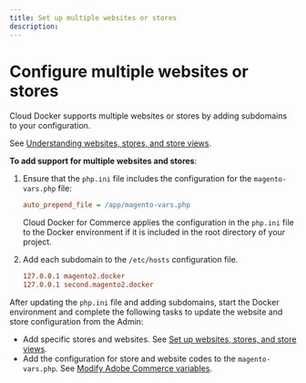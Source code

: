 ```yaml
---
title: Set up multiple websites or stores
description:
---
```


# Configure multiple websites or stores

Cloud Docker supports multiple websites or stores by adding subdomains to your configuration.

See [Understanding websites, stores, and store views][].

**To add support for multiple websites and stores**:

1. Ensure that the `php.ini` file includes the configuration for the `magento-vars.php` file:

   ```ini
   auto_prepend_file = /app/magento-vars.php
   ```

   Cloud Docker for Commerce applies the configuration in the `php.ini` file to the Docker environment if it is included in the root directory of your project.

1. Add each subdomain to the `/etc/hosts` configuration file.

   ```conf
   127.0.0.1 magento2.docker
   127.0.0.1 second.magento2.docker
   ```

After updating the `php.ini` file and adding subdomains, start the Docker environment and complete the following tasks to update the website and store configuration from the Admin:

-  Add specific stores and websites. See [Set up websites, stores, and store views][].
-  Add the configuration for store and website codes to the `magento-vars.php`. See [Modify Adobe Commerce variables][].

<!--Link definitions-->

[Modify Adobe Commerce variables]: https://experienceleague.adobe.com/docs/commerce-cloud-service/user-guide/configure-store/multiple-sites.html
[Understanding websites, stores, and store views]: https://experienceleague.adobe.com/docs/commerce-cloud-service/user-guide/configure-store/best-practices.html#store-views
[Set up websites, stores, and store views]: https://experienceleague.adobe.com/docs/commerce-operations/configuration-guide/multi-sites/ms-admin.html
